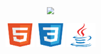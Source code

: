 <div align = "center">
<img height = "180em" src = "https://github-readme-stats.vercel.app/api/top-langs/?username=mourajg&layout=compact(https://github.com/mourajg/github-readme-stats)">
</div>
<br>
<div align = "center" style = "display: inline_block">
	<img align = "center" alt = "HTML" height = "55" width = "65" src = "https://raw.githubusercontent.com/devicons/devicon/master/icons/html5/html5-original.svg">
	<img align = "center" alt = "CSS" height = "55" width = "65" src = "https://raw.githubusercontent.com/devicons/devicon/master/icons/css3/css3-original.svg">
	<img align = "center" alt = "JAVA" height = "55" width = "65" src = "https://raw.githubusercontent.com/devicons/devicon/master/icons/java/java-original.svg">
</div>
